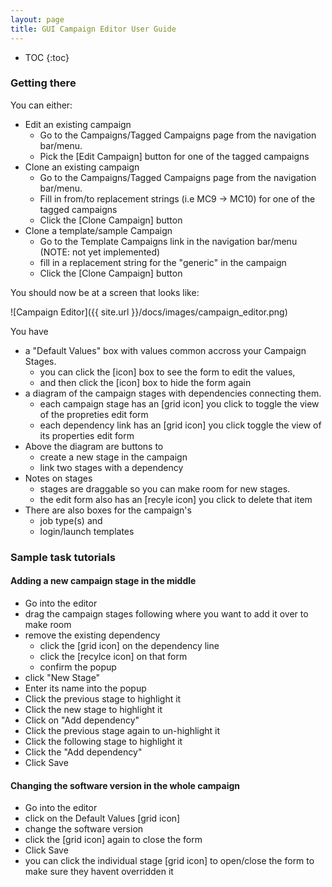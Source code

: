 ```yaml
---
layout: page
title: GUI Campaign Editor User Guide
---
```

* TOC
{:toc}

### Getting there

You can either:

* Edit an existing campaign
  * Go to the Campaigns/Tagged Campaigns page from the navigation bar/menu.
  * Pick the [Edit Campaign] button for one of the tagged campaigns
* Clone an existing campaign
  * Go to the Campaigns/Tagged Campaigns page from the navigation bar/menu.
  * Fill in from/to replacement strings (i.e MC9 -> MC10) for one of the tagged campaigns
  * Click the [Clone Campaign] button
* Clone a template/sample Campaign
  * Go to the Template Campaigns link in the navigation bar/menu (NOTE: not yet implemented)
  * fill in a replacement string for the "generic" in the campaign
  * Click the [Clone Campaign] button

You should now be at a screen that looks like:

![Campaign Editor]({{ site.url }}/docs/images/campaign_editor.png)

You have

* a "Default Values" box with values common accross your Campaign Stages.
  * you can click the [icon] box to see the form to edit the values,
  * and then click the [icon] box to hide the form again
* a diagram of the campaign stages with dependencies connecting them.
  * each campaign stage has an [grid icon] you click to toggle the view of the propreties edit form
  * each dependency link has an [grid icon] you click toggle the view of its properties edit form
* Above the diagram are buttons to
  * create a new stage in the campaign
  * link two stages with a dependency
* Notes on stages
  * stages are draggable so you can make room for new stages.
  * the edit form also has an [recyle icon] you click to delete that item
* There are also boxes for the campaign's
  * job type(s) and
  * login/launch templates

### Sample task tutorials

#### Adding a new campaign stage in the middle

* Go into the editor
* drag the campaign stages following where you want to add it over to make room
* remove the existing dependency
  * click the [grid icon] on the dependency line
  * click the [recylce icon] on that form
  * confirm the popup
* click "New Stage"
* Enter its name into the popup
* Click the previous stage to highlight it
* Click the new stage to highlight it
* Click on "Add dependency"
* Click the previous stage again to un-highlight it
* Click the following stage to highlight it
* Click the "Add dependency"
* Click Save

#### Changing the software version in the whole campaign

* Go into the editor
* click on the Default Values [grid icon]
* change the software version
* click the [grid icon] again to close the form
* Click Save
* you can click the individual stage [grid icon] to open/close the form to make sure they havent overridden it
